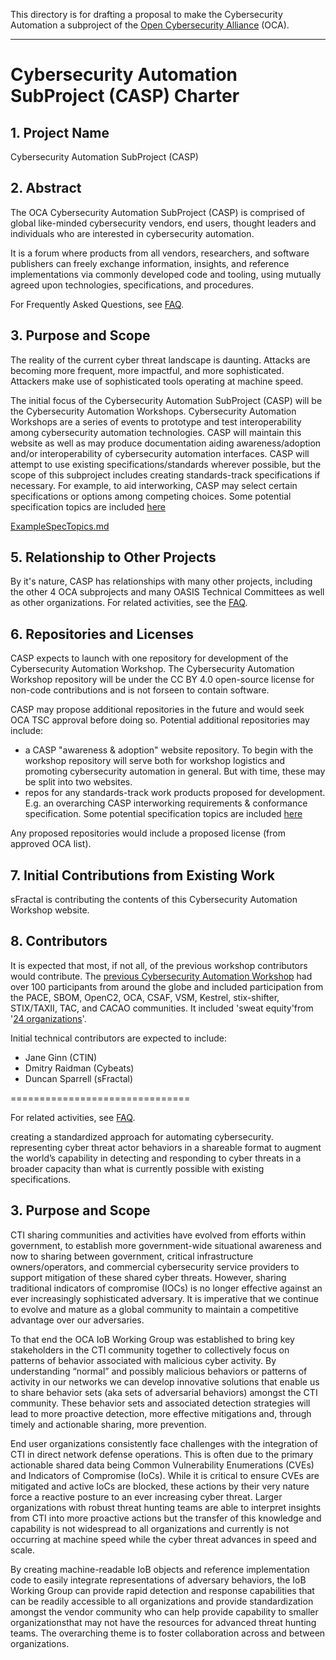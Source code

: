 This directory is for drafting a proposal
to make the Cybersecurity Automation
a subproject of the
[Open Cybersecurity Alliance](https://opencybersecurityalliance.org/) (OCA).

------------------------

# Cybersecurity Automation SubProject (CASP) Charter

## 1. Project Name

Cybersecurity Automation SubProject (CASP)

## 2. Abstract
The OCA Cybersecurity Automation SubProject (CASP)
is comprised of global like-minded cybersecurity vendors, end users,
thought leaders and individuals
who are interested in cybersecurity automation.

It is a forum where products
from all vendors, researchers, and software publishers
can freely exchange information, insights, and reference implementations
via commonly developed code and tooling,
using mutually agreed upon technologies, specifications, and procedures.

For Frequently Asked Questions,
see [FAQ](./OCA-Automation-FAQ.md).


## 3. Purpose and Scope
The reality of the current cyber threat landscape is daunting.
Attacks are becoming more frequent, more impactful, and more sophisticated.
Attackers make use of sophisticated tools operating at machine speed.



The initial focus of the Cybersecurity Automation SubProject (CASP)
will be the Cybersecurity Automation Workshops.
Cybersecurity Automation Workshops are
a series of events to prototype and test
interoperability among cybersecurity automation technologies.
CASP will maintain this website as well as may produce documentation
aiding awareness/adoption and/or interoperability
of cybersecurity automation interfaces.
CASP will attempt to use existing specifications/standards
wherever possible,
but the scope of this subproject
includes creating standards-track specifications
if necessary.
For example, to aid interworking,
CASP may select certain specifications
or options among competing choices.
Some potential specification topics are included
[here](./ExampleSpecTopics.md)

[ExampleSpecTopics.md](./ExampleSpecTopics.md)

## 5. Relationship to Other Projects
By it's nature, CASP has relationships with many other
projects, including the other 4 OCA subprojects and
many OASIS Technical Committees
as well as other organizations.
For related activities, see the
[FAQ](./OCA-Automation-FAQ.md).

## 6. Repositories and Licenses
CASP expects to launch with one repository
for development of the Cybersecurity Automation Workshop.
The Cybersecurity Automation Workshop repository
will be under
the CC BY 4.0 open-source license
for non-code contributions
and is not forseen to contain software.

CASP may propose additional repositories in the future
and would seek OCA TSC approval before doing so.
Potential additional repositories may include:
* a CASP "awareness & adoption" website repository. To begin with the workshop repository will serve both for workshop logistics and promoting cybersecurity automation in general. But with time, these may be split into two websites.
* repos for any standards-track work products proposed for development.
E.g. an overarching CASP interworking requirements & conformance specification.
Some potential specification topics are included
[here](./ExampleSpecTopics.md)

Any proposed repositories would include a proposed license
(from approved OCA list).

## 7. Initial Contributions from Existing Work
sFractal is contributing the contents of
this Cybersecurity Automation Workshop website.

## 8. Contributors
It is expected that most, if not all,
of the previous workshop contributors
would contribute.
The [previous Cybersecurity Automation Workshop](http://www.cybersecurityautomationworkshop.org/Results/)
had over 100 participants from around the globe
and included participation from the
PACE, SBOM, OpenC2, OCA, CSAF,
VSM, Kestrel, stix-shifter, STIX/TAXII, TAC,
and CACAO communities.
It included 'sweat equity'from
'[24 organizations](http://www.cybersecurityautomationworkshop.org/SweatEquity/)'.

Initial technical contributors are expected to include:
* Jane Ginn (CTIN)
* Dmitry Raidman (Cybeats)
* Duncan Sparrell (sFractal)

===============================

For related activities, see [FAQ](./OCA-Automation-FAQ.md).




creating a standardized approach for
automating cybersecurity.
representing
cyber threat actor behaviors
in a shareable format to augment the world’s capability
in detecting and responding to cyber threats
in a broader capacity
than what is currently possible with existing specifications.

## 3. Purpose and Scope

CTI sharing communities and activities have evolved from efforts within government, to establish more government-wide situational awareness and now to sharing between government, critical infrastructure owners/operators, and commercial cybersecurity service providers to support mitigation of these shared cyber threats.  However, sharing traditional indicators of compromise (IOCs) is no longer effective against an ever increasingly sophisticated adversary.  It is imperative that we continue to evolve and mature as a global community to maintain a competitive advantage over our adversaries.

To that end the OCA IoB Working Group was established to bring key stakeholders in the CTI community together to collectively focus on patterns of behavior associated with malicious cyber activity.  By understanding “normal” and possibly malicious behaviors or patterns of activity in our networks we can develop innovative solutions that enable us to share behavior sets (aka sets of adversarial behaviors) amongst the CTI community.   These behavior sets and associated detection strategies will lead to more proactive detection, more effective mitigations and, through timely and actionable sharing,  more prevention.


End user organizations consistently face challenges with the integration of CTI in direct network defense operations. This is often due to the primary actionable shared data being Common Vulnerability Enumerations (CVEs) and Indicators of Compromise (IoCs). While it is critical to ensure CVEs are mitigated and active IoCs are blocked, these actions by their very nature force a reactive posture to an ever increasing cyber threat. Larger organizations with robust threat hunting teams are able to interpret insights from CTI into more proactive actions but the transfer of this knowledge and capability is not widespread to all organizations and currently is not occurring at machine speed while the cyber threat advances in speed and scale.

By creating machine-readable IoB objects and reference implementation code to easily integrate representations of adversary behaviors, the IoB Working Group can provide rapid detection and response capabilities that can be readily accessible to all organizations and provide standardization amongst the vendor community who can help provide capability to smaller organizationsthat may not have the resources for advanced threat hunting teams. The overarching theme is to foster collaboration across and between organizations.
